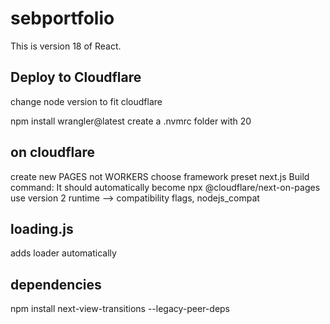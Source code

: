 # sebportfolio
This is version 18 of React.

## Deploy to Cloudflare
change node version to fit cloudflare

npm install wrangler@latest 
create a .nvmrc folder with 20

## on cloudflare
create new PAGES not WORKERS
choose framework preset next.js
Build command: It should automatically become npx @cloudflare/next-on-pages
use version 2
runtime --> compatibility flags, nodejs_compat

## loading.js 
adds loader automatically 

## dependencies
npm install next-view-transitions --legacy-peer-deps